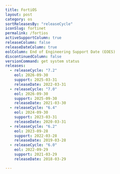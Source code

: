 ```yaml
---
title: FortiOS
layout: post
category: os
sortReleasesBy: "releaseCycle"
iconSlug: fortinet
permalink: /fortios
activeSupportColumn: true
releaseColumn: false
releaseDateColumn: true
eolColumn: End of Engineering Support Date (EOES)
discontinuedColumn: false
versionCommand: get system status
releases:
  - releaseCycle: "7.2"
    eol: 2026-09-30
    support: 2025-03-31
    releaseDate: 2022-03-31
  - releaseCycle: "7.0"
    eol: 2026-09-30
    support: 2025-09-30
    releaseDate: 2021-03-30
  - releaseCycle: "6.4"
    eol: 2024-09-30
    support: 2023-03-31
    releaseDate: 2020-03-31
  - releaseCycle: "6.2"
    eol: 2023-09-28
    support: 2022-03-28
    releaseDate: 2019-03-28
  - releaseCycle: "6.0"
    eol: 2022-09-29
    support: 2021-03-29
    releaseDate: 2018-03-29

---
```

